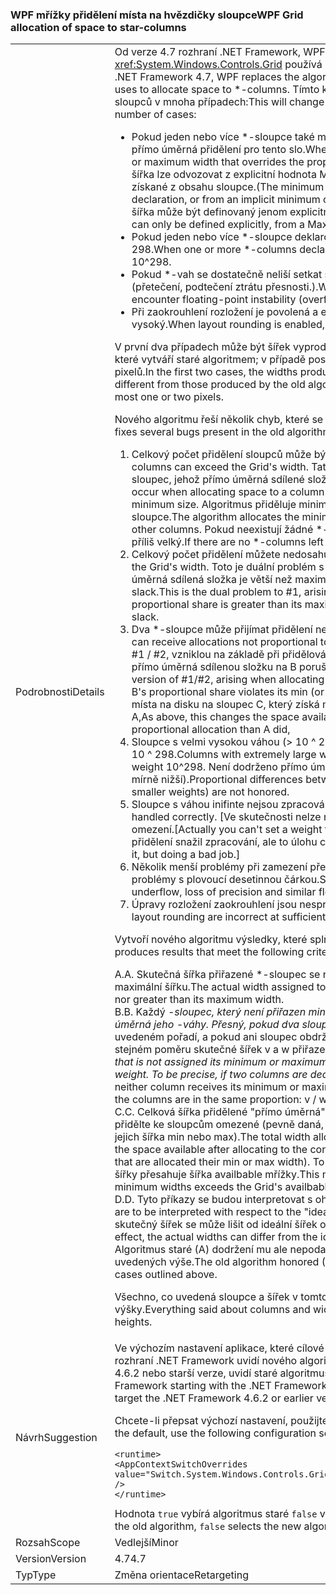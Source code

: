 ### <a name="wpf-grid-allocation-of-space-to-star-columns"></a><span data-ttu-id="20655-101">WPF mřížky přidělení místa na hvězdičky sloupce</span><span class="sxs-lookup"><span data-stu-id="20655-101">WPF Grid allocation of space to star-columns</span></span>

|   |   |
|---|---|
|<span data-ttu-id="20655-102">Podrobnosti</span><span class="sxs-lookup"><span data-stu-id="20655-102">Details</span></span>|<span data-ttu-id="20655-103">Od verze 4.7 rozhraní .NET Framework, WPF nahrazuje algoritmus, <xref:System.Windows.Controls.Grid> používá k přidělení místa pro \*-sloupce.</span><span class="sxs-lookup"><span data-stu-id="20655-103">Starting with the .NET Framework 4.7, WPF replaces the algorithm that <xref:System.Windows.Controls.Grid> uses to allocate space to \*-columns.</span></span> <span data-ttu-id="20655-104">Tímto krokem změníte šířku skutečné přiřazené \*-sloupců v mnoha případech:</span><span class="sxs-lookup"><span data-stu-id="20655-104">This will change the actual width assigned to \*-columns in a number of cases:</span></span><ul><li><span data-ttu-id="20655-105">Pokud jeden nebo více \*-sloupce také mít minimální nebo maximální šířka, který přepíše přímo úměrná přidělení pro tento slo.</span><span class="sxs-lookup"><span data-stu-id="20655-105">When one or more \*-columns also have a minimum or maximum width that overrides the proportional allocation for that colum.</span></span> <span data-ttu-id="20655-106">(Minimální šířka lze odvozovat z explicitní hodnota MinWidth deklaraci nebo implicitní minimální získané z obsahu sloupce.</span><span class="sxs-lookup"><span data-stu-id="20655-106">(The minimum width can derive from an explicit MinWidth declaration, or from an implicit minimum obtained from the column's content.</span></span> <span data-ttu-id="20655-107">Maximální šířka může být definovaný jenom explicitně, z deklaraci MaxWidth.)</span><span class="sxs-lookup"><span data-stu-id="20655-107">The maximum width can only be defined explicitly, from a MaxWidth declaration.)</span></span></li><li><span data-ttu-id="20655-108">Pokud jeden nebo více *-sloupce deklarovat velmi velký *-váhy, větší než 10 ^ 298.</span><span class="sxs-lookup"><span data-stu-id="20655-108">When one or more *-columns declare an extremely large *-weight, greater than 10^298.</span></span></li><li><span data-ttu-id="20655-109">Pokud \*-vah se dostatečně neliší setkat s plovoucí desetinnou čárkou nestabilitu (přetečení, podtečení ztrátu přesnosti.).</span><span class="sxs-lookup"><span data-stu-id="20655-109">When the \*-weights are sufficiently different to encounter floating-point instability (overflow, underflow, loss of precision).</span></span></li><li><span data-ttu-id="20655-110">Při zaokrouhlení rozložení je povolená a efektivní zobrazení DPI je dostatečně vysoký.</span><span class="sxs-lookup"><span data-stu-id="20655-110">When layout rounding is enabled, and the effective display DPI is sufficiently high.</span></span></li></ul><span data-ttu-id="20655-111">V první dva případech může být šířek vyprodukované nového algoritmu výrazně liší od těch, které vytváří staré algoritmem; v případě poslední rozdíl bude maximálně jedno nebo dvě pixelů.</span><span class="sxs-lookup"><span data-stu-id="20655-111">In the first two cases, the widths produced by the new algorithm can be significantly different from those produced by the old algorithm; in the last case, the difference will be at most one or two pixels.</span></span><p/><span data-ttu-id="20655-112">Nového algoritmu řeší několik chyb, které se nachází v původním algoritmu:</span><span class="sxs-lookup"><span data-stu-id="20655-112">The new algorithm fixes several bugs present in the old algorithm:</span></span><ol><li><span data-ttu-id="20655-113">Celkový počet přidělení sloupců může být vyšší než šířka mřížky.</span><span class="sxs-lookup"><span data-stu-id="20655-113">Total allocation to columns can exceed the Grid's width.</span></span> <span data-ttu-id="20655-114">Tato situace může nastat při přidělování místa na sloupec, jehož přímo úměrná sdílené složky je menší než jeho minimální velikost.</span><span class="sxs-lookup"><span data-stu-id="20655-114">This can occur when allocating space to a column whose proportional share is less than its minimum size.</span></span> <span data-ttu-id="20655-115">Algoritmus přiděluje minimální velikost, která snižuje místa na jiné sloupce.</span><span class="sxs-lookup"><span data-stu-id="20655-115">The algorithm allocates the minimum size, which decreases the space available to other columns.</span></span> <span data-ttu-id="20655-116">Pokud neexistují žádné \*-sloupce zleva přidělit, bude celkový přidělení příliš velký.</span><span class="sxs-lookup"><span data-stu-id="20655-116">If there are no \*-columns left to allocate, the total allocation will be too large.</span></span></li><li><span data-ttu-id="20655-117">Celkový počet přidělení můžete nedosahují Šířka mřížky.</span><span class="sxs-lookup"><span data-stu-id="20655-117">Total allocation can fall short of the Grid's width.</span></span> <span data-ttu-id="20655-118">Toto je duální problém s #1, které při přidělování na sloupec, jehož přímo úměrná sdílená složka je větší než maximální velikosti, bez \*-sloupce zleva trvat až slack.</span><span class="sxs-lookup"><span data-stu-id="20655-118">This is the dual problem to #1, arising when allocating to a column whose proportional share is greater than its maximum size, with no \*-columns left to take up the slack.</span></span></li><li><span data-ttu-id="20655-119">Dva *-sloupce může přijímat přidělení není přímo úměrná jejich *-váhu.</span><span class="sxs-lookup"><span data-stu-id="20655-119">Two *-columns can receive allocations not proportional to their *-weights.</span></span> <span data-ttu-id="20655-120">Toto je pouze mírnější verze z #1 / #2, vzniklou na základě při přidělování do \*-sloupce A, B a C (v tomto pořadí), kde přímo úměrná sdílenou složku na B porušuje omezení jeho min (nebo max).</span><span class="sxs-lookup"><span data-stu-id="20655-120">This is a milder version of #1/#2, arising when allocating to \*-columns A, B, and C (in that order), where B's proportional share violates its min (or max) constraint.</span></span> <span data-ttu-id="20655-121">Jako výš, tato operace změní místa na disku na sloupec C, který získá méně (nebo více) přímo úměrná přidělení než A,</span><span class="sxs-lookup"><span data-stu-id="20655-121">As above, this changes the space available to column C, who gets less (or more) proportional allocation than A did,</span></span></li><li><span data-ttu-id="20655-122">Sloupce s velmi vysokou váhou (&gt; 10 ^ 298) jsou všechny zpracovány jako by měly váhu 10 ^ 298.</span><span class="sxs-lookup"><span data-stu-id="20655-122">Columns with extremely large weights (&gt; 10^298) are all treated as if they had weight 10^298.</span></span> <span data-ttu-id="20655-123">Není dodrženo přímo úměrná rozdíly mezi nimi (a mezi sloupci s váhou mírně nižší).</span><span class="sxs-lookup"><span data-stu-id="20655-123">Proportional differences between them (and between columns with slightly smaller weights) are not honored.</span></span></li><li><span data-ttu-id="20655-124">Sloupce s váhou inifinte nejsou zpracovány správně.</span><span class="sxs-lookup"><span data-stu-id="20655-124">Columns with inifinte weights are not handled correctly.</span></span> <span data-ttu-id="20655-125">[Ve skutečnosti nelze nastavit váhu do nekonečna, ale to je umělé omezení.</span><span class="sxs-lookup"><span data-stu-id="20655-125">[Actually you can't set a weight to Infinity, but this is an artificial restriction.</span></span> <span data-ttu-id="20655-126">Kód přidělení snažil zpracování, ale to úlohu chybný.]</span><span class="sxs-lookup"><span data-stu-id="20655-126">The allocation code was trying to handle it, but doing a bad job.]</span></span></li><li><span data-ttu-id="20655-127">Několik menší problémy při zamezení přetečení podtečení, ztrátu přesnosti a podobné problémy s plovoucí desetinnou čárkou.</span><span class="sxs-lookup"><span data-stu-id="20655-127">Several minor problems while avoiding overflow, underflow, loss of precision and similar floating-point issues.</span></span></li><li><span data-ttu-id="20655-128">Úpravy rozložení zaokrouhlení jsou nesprávná v DPI dostatečně vysoký.</span><span class="sxs-lookup"><span data-stu-id="20655-128">Adjustments for layout rounding are incorrect at sufficiently high DPI.</span></span></li></ol><span data-ttu-id="20655-129">Vytvoří nového algoritmu výsledky, které splňují následující kritéria:</span><span class="sxs-lookup"><span data-stu-id="20655-129">The new algorithm produces results that meet the following criteria:</span></span><p/><span data-ttu-id="20655-130">A.</span><span class="sxs-lookup"><span data-stu-id="20655-130">A.</span></span> <span data-ttu-id="20655-131">Skutečná šířka přiřazené \*-sloupec se nikdy menší než jeho minimální šířka ani větší než maximální šířku.</span><span class="sxs-lookup"><span data-stu-id="20655-131">The actual width assigned to a \*-column is never less than its minimum width nor greater than its maximum width.</span></span><br/><span data-ttu-id="20655-132">B.</span><span class="sxs-lookup"><span data-stu-id="20655-132">B.</span></span> <span data-ttu-id="20655-133">Každý <em>-sloupec, který není přiřazen minimální nebo maximální šířka je přiřazena šířka úměrná jeho <em>-váhy. Přesný, pokud dva sloupce, které jsou deklarovány s šířka x</em> a y</em> v uvedeném pořadí, a pokud ani sloupec obdrží jeho minimální nebo maximální šířka, jsou ve stejném poměru skutečné šířek v a w přiřazené ke sloupcům: v / w == x nebo y.</span><span class="sxs-lookup"><span data-stu-id="20655-133">Each <em>-column that is not assigned its minimum or maximum width is assigned a width proportional to its <em>-weight. To be precise, if two columns are declared with width x</em> and y</em> respectively, and if neither column receives its minimum or maximum width, the actual widths v and w assigned to the columns are in the same proportion: v / w == x / y.</span></span><br/><span data-ttu-id="20655-134">C.</span><span class="sxs-lookup"><span data-stu-id="20655-134">C.</span></span> <span data-ttu-id="20655-135">Celková šířka přidělené &quot;přímo úměrná&quot; *-sloupce se rovná dostupného volného místa, přidělte ke sloupcům omezené (pevně daná, a automaticky, a *-sloupce, které jsou přiděleny jejich šířka min nebo max).</span><span class="sxs-lookup"><span data-stu-id="20655-135">The total width allocated to &quot;proportional&quot; *-columns is equal to the space available after allocating to the constrained columns (fixed, auto, and *-columns that are allocated their min or max width).</span></span> <span data-ttu-id="20655-136">To může být nula, například pokud součet minimální šířky přesahuje šířka availbable mřížky.</span><span class="sxs-lookup"><span data-stu-id="20655-136">This might be zero, for instance if the sum of the minimum widths exceeds the Grid's availbable width.</span></span><br/><span data-ttu-id="20655-137">D.</span><span class="sxs-lookup"><span data-stu-id="20655-137">D.</span></span> <span data-ttu-id="20655-138">Tyto příkazy se budou interpretovat s ohledem na &quot;ideální&quot; rozložení.</span><span class="sxs-lookup"><span data-stu-id="20655-138">All these statements are to be interpreted with respect to the &quot;ideal&quot; layout.</span></span> <span data-ttu-id="20655-139">Při zaokrouhlení rozložení je v platnosti, skutečný šířek se může lišit od ideální šířek o co nejvíc jeden bod.</span><span class="sxs-lookup"><span data-stu-id="20655-139">When layout rounding is in effect, the actual widths can differ from the ideal widths by as much as one pixel.</span></span><br/><span data-ttu-id="20655-140">Algoritmus staré (A) dodržení mu ale nepodařilo respektovat jiných kritérií v případech uvedených výše.</span><span class="sxs-lookup"><span data-stu-id="20655-140">The old algorithm honored (A) but failed to honor the other criteria in the cases outlined above.</span></span><p/><span data-ttu-id="20655-141">Všechno, co uvedená sloupce a šířek v tomto článku se vztahuje také na řádky a výšky.</span><span class="sxs-lookup"><span data-stu-id="20655-141">Everything said about columns and widths in this article applies as well to rows and heights.</span></span>|
|<span data-ttu-id="20655-142">Návrh</span><span class="sxs-lookup"><span data-stu-id="20655-142">Suggestion</span></span>|<span data-ttu-id="20655-143">Ve výchozím nastavení aplikace, které cílové verze rozhraní .NET Framework, počínaje 4.7 rozhraní .NET Framework uvidí nového algoritmu při aplikace cílové rozhraní .NET Framework 4.6.2 nebo starší verze, uvidí staré algoritmus.</span><span class="sxs-lookup"><span data-stu-id="20655-143">By default, apps that target versions of the .NET Framework starting with the .NET Framework 4.7 will see the new algorithm, while apps that target the .NET Framework 4.6.2 or earlier versions will see the old algorithm.</span></span><p/><span data-ttu-id="20655-144">Chcete-li přepsat výchozí nastavení, použijte následující nastavení konfigurace:</span><span class="sxs-lookup"><span data-stu-id="20655-144">To override the default, use the following configuration setting:</span></span><pre><code class="lang-xml">&lt;runtime&gt;&#13;&#10;&lt;AppContextSwitchOverrides value=&quot;Switch.System.Windows.Controls.Grid.StarDefinitionsCanExceedAvailableSpace=true&quot; /&gt;&#13;&#10;&lt;/runtime&gt;&#13;&#10;</code></pre><span data-ttu-id="20655-145">Hodnota <code>true</code> vybírá algoritmus staré <code>false</code> vybere nového algoritmu.</span><span class="sxs-lookup"><span data-stu-id="20655-145">The value <code>true</code> selects the old algorithm, <code>false</code> selects the new algorithm.</span></span>|
|<span data-ttu-id="20655-146">Rozsah</span><span class="sxs-lookup"><span data-stu-id="20655-146">Scope</span></span>|<span data-ttu-id="20655-147">Vedlejší</span><span class="sxs-lookup"><span data-stu-id="20655-147">Minor</span></span>|
|<span data-ttu-id="20655-148">Version</span><span class="sxs-lookup"><span data-stu-id="20655-148">Version</span></span>|<span data-ttu-id="20655-149">4.7</span><span class="sxs-lookup"><span data-stu-id="20655-149">4.7</span></span>|
|<span data-ttu-id="20655-150">Typ</span><span class="sxs-lookup"><span data-stu-id="20655-150">Type</span></span>|<span data-ttu-id="20655-151">Změna orientace</span><span class="sxs-lookup"><span data-stu-id="20655-151">Retargeting</span></span>|

